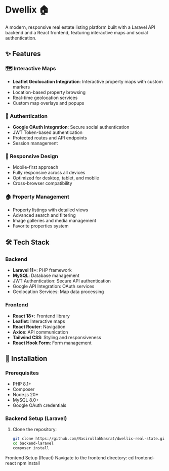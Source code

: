 # Dwellix 🏠

A modern, responsive real estate listing platform built with a Laravel API backend and a React frontend, featuring interactive maps and social authentication.

## ✨ Features

### 🗺️ Interactive Maps
- **Leaflet Geolocation Integration**: Interactive property maps with custom markers
- Location-based property browsing
- Real-time geolocation services
- Custom map overlays and popups

### 🔐 Authentication
- **Google OAuth Integration**: Secure social authentication
- JWT Token-based authentication
- Protected routes and API endpoints
- Session management

### 📱 Responsive Design
- Mobile-first approach
- Fully responsive across all devices
- Optimized for desktop, tablet, and mobile
- Cross-browser compatibility

### 🏠 Property Management
- Property listings with detailed views
- Advanced search and filtering
- Image galleries and media management
- Favorite properties system

## 🛠️ Tech Stack

### Backend
- **Laravel 11+**: PHP framework
- **MySQL**: Database management
- JWT Authentication: Secure API authentication
- Google API Integration: OAuth services
- Geolocation Services: Map data processing

### Frontend
- **React 18+**: Frontend library
- **Leaflet**: Interactive maps
- **React Router**: Navigation
- **Axios**: API communication
- **Tailwind CSS**: Styling and responsiveness
- **React Hook Form**: Form management

## 🚀 Installation

### Prerequisites
- PHP 8.1+
- Composer
- Node.js 20+
- MySQL 8.0+
- Google OAuth credentials

### Backend Setup (Laravel)
1. Clone the repository:
   ```bash
   git clone https://github.com/NasirullahNasrat/dwellix-real-state.git
   cd backend-laravel
   composer install

Frontend Setup (React)
Navigate to the frontend directory:
cd frontend-react
npm install


